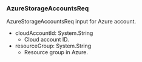 ### AzureStorageAccountsReq
AzureStorageAccountsReq input for Azure account.

- cloudAccountId: System.String
  - Cloud account ID.
- resourceGroup: System.String
  - Resource group in Azure.
